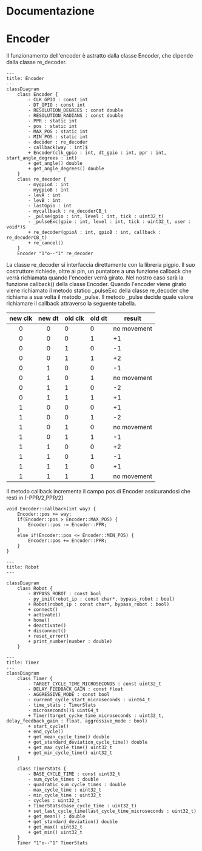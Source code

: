 
# Documentazione

# Encoder

Il funzionamento dell'encoder è astratto dalla classe Encoder, che dipende dalla classe re_decoder.

```mermaid
---
title: Encoder
---
classDiagram
    class Encoder {
        - CLK_GPIO : const int
        - DT_GPIO : const int
        - RESOLUTION_DEGREES : const double
        - RESOLUTION_RADIANS : const double
        - PPR : static int
        - pos : static int
        - MAX_POS : static int
        - MIN_POS : static int
        - decoder : re_decoder
        - callback(way : int)$
        + Encoder(clk_gpio : int, dt_gpio : int, ppr : int, start_angle_degrees : int)
        + get_angle() double
        + get_angle_degrees() double
    }
    class re_decoder {
        - mygpioA : int
        - mygpioB : int
        - levA : int
        - levB : int
        - lastGpio : int
        - mycallback : re_decoderCB_t
        - _pulse(gpio : int, level : int, tick : uint32_t)
        - _pulseExc(gpio : int, level : int, tick : uint32_t, user : void*)$
        + re_decoder(gpioA : int, gpioB : int, callback : re_decoderCB_t)
        + re_cancel()
    }
    Encoder "1"o--"1" re_decoder
```

La classe re_decoder si interfaccia direttamente con la libreria pigpio. Il suo costruttore richiede, oltre ai pin, 
un puntatore a una funzione callback che verrà richiamata quando l'encoder verrà girato. Nel nostro caso
sarà la funzione callback() della classe Encoder.
Quando l'encoder viene girato viene richiamato il metodo statico _pulseExc della classe re_decoder che
richiama a sua volta il metodo _pulse. Il metodo _pulse decide quale valore richiamare il callback
attraverso la seguente tabella.

| new clk | new dt | old clk | old dt | result      |
|:-------:|:------:|---------|--------|-------------|
| 0       | 0      | 0       | 0      | no movement |
| 0       | 0      | 0       | 1      | +1          |
| 0       | 0      | 1       | 0      | -1          |
| 0       | 0      | 1       | 1      | +2          |
| 0       | 1      | 0       | 0      | -1          |
| 0       | 1      | 0       | 1      | no movement |
| 0       | 1      | 1       | 0      | -2          |
| 0       | 1      | 1       | 1      | +1          |
| 1       | 0      | 0       | 0      | +1          |
| 1       | 0      | 0       | 1      | -2          |
| 1       | 0      | 1       | 0      | no movement |
| 1       | 0      | 1       | 1      | -1          |
| 1       | 1      | 0       | 0      | +2          |
| 1       | 1      | 0       | 1      | -1          |
| 1       | 1      | 1       | 0      | +1          |
| 1       | 1      | 1       | 1      | no movement |

Il metodo callback incrementa il campo pos di Encoder assicurandosi che
resti in (-PPR/2,PPR/2]

```
void Encoder::callback(int way) {
    Encoder::pos += way;
    if(Encoder::pos > Encoder::MAX_POS) {
        Encoder::pos -= Encoder::PPR;
    }
    else if(Encoder::pos <= Encoder::MIN_POS) {
        Encoder::pos += Encoder::PPR;
    }
}
```

```mermaid
---
title: Robot
---

classDiagram
    class Robot {
        - BYPASS_ROBOT : const bool
        - py_init(robot_ip : const char*, bypass_robot : bool)
        + Robot(robot_ip : const char*, bypass_robot : bool)
        + connect()
        + activate()
        + home()
        + deactivate()
        + disconnect()
        + reset_error()
        + print_number(number : double)
    }
```
```mermaid
---
title: Timer
---
classDiagram
    class Timer {
        - TARGET_CYCLE_TIME_MICROSECONDS : const uint32_t
        - DELAY_FEEDBACK_GAIN : const float
        - AGGRESSIVE_MODE : const bool
        - current_cycle_start_microseconds : uint64_t
        - time_stats : TimerStats
        - microseconds()$ uint64_t
        + Timer(target_cycke_time_microseconds : uint32_t, delay_feedback_gain : float, aggressive_mode : bool)
        + start_cycle()
        + end_cycle()
        + get_mean_cycle_time() double
        + get_standard_deviation_cycle_time() double
        + get_max_cycle_time() uint32_t
        + get_min_cycle_time() uint32_t
    }

    class TimerStats {
        - BASE_CYCLE_TIME : const uint32_t
        - sum_cycle_times : double
        - quadratic_sum_cycle_times : double
        - max_cycle_time : uint32_t
        - min_cycle_time : uint32_t
        - cycles : uint32_t
        + TimerStats(base_cycle_time : uint32_t)
        + set_last_cycle_time(last_cycle_time_microseconds : uint32_t)
        + get_mean() : double
        + get_standard_deviation() double
        + get_max() uint32_t
        + get_min() uint32_t
    }
    Timer "1"o--"1" TimerStats
```